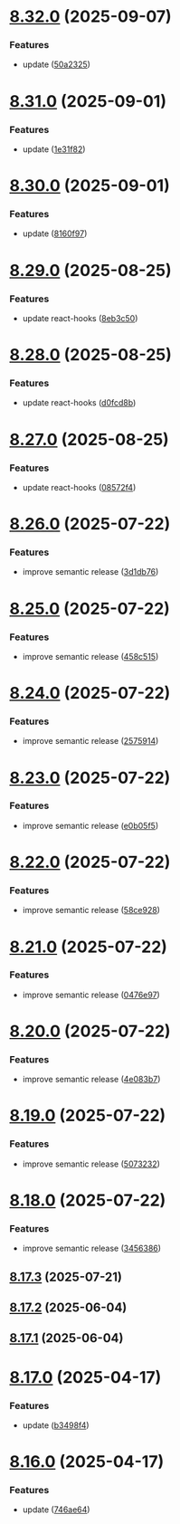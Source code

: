 # [8.32.0](https://github.com/msobiecki/eslint-config/compare/v8.31.0...v8.32.0) (2025-09-07)


### Features

* update ([50a2325](https://github.com/msobiecki/eslint-config/commit/50a2325144abaede053a3c221b350c4ffca9a744))

# [8.31.0](https://github.com/msobiecki/eslint-config/compare/v8.30.0...v8.31.0) (2025-09-01)


### Features

* update ([1e31f82](https://github.com/msobiecki/eslint-config/commit/1e31f82f515e932e529d8e5e00e5933c2fe839e0))

# [8.30.0](https://github.com/msobiecki/eslint-config/compare/v8.29.0...v8.30.0) (2025-09-01)


### Features

* update ([8160f97](https://github.com/msobiecki/eslint-config/commit/8160f97c8a671c8375bbfd2d5dfdb0158e2d777a))

# [8.29.0](https://github.com/msobiecki/eslint-config/compare/v8.28.0...v8.29.0) (2025-08-25)


### Features

* update react-hooks ([8eb3c50](https://github.com/msobiecki/eslint-config/commit/8eb3c503b160330df62d6bfa630adbf9d28943f5))

# [8.28.0](https://github.com/msobiecki/eslint-config/compare/v8.27.0...v8.28.0) (2025-08-25)


### Features

* update react-hooks ([d0fcd8b](https://github.com/msobiecki/eslint-config/commit/d0fcd8be9ecc90655035206c0b93772e79cc2604))

# [8.27.0](https://github.com/msobiecki/eslint-config/compare/v8.26.0...v8.27.0) (2025-08-25)


### Features

* update react-hooks ([08572f4](https://github.com/msobiecki/eslint-config/commit/08572f4f094ce493f5c0ff35ad7260d47b8b7ec9))

# [8.26.0](https://github.com/msobiecki/eslint-config/compare/v8.25.0...v8.26.0) (2025-07-22)


### Features

* improve semantic release ([3d1db76](https://github.com/msobiecki/eslint-config/commit/3d1db768e1c460eb54c89ba3678f0c44a80b0fa7))

# [8.25.0](https://github.com/msobiecki/eslint-config/compare/v8.24.0...v8.25.0) (2025-07-22)


### Features

* improve semantic release ([458c515](https://github.com/msobiecki/eslint-config/commit/458c515226fc614e74f04b8fe2531bfd7791eb35))

# [8.24.0](https://github.com/msobiecki/eslint-config/compare/v8.23.0...v8.24.0) (2025-07-22)


### Features

* improve semantic release ([2575914](https://github.com/msobiecki/eslint-config/commit/25759149e2f9207505dc0d4199892dcd25913aa8))

# [8.23.0](https://github.com/msobiecki/eslint-config/compare/v8.22.0...v8.23.0) (2025-07-22)


### Features

* improve semantic release ([e0b05f5](https://github.com/msobiecki/eslint-config/commit/e0b05f58685886be477524e1fc9dbbb4c1c68b54))

# [8.22.0](https://github.com/msobiecki/eslint-config/compare/v8.21.0...v8.22.0) (2025-07-22)


### Features

* improve semantic release ([58ce928](https://github.com/msobiecki/eslint-config/commit/58ce928d03d21bf046ecb12eae60d3e1290c4322))

# [8.21.0](https://github.com/msobiecki/eslint-config/compare/v8.20.0...v8.21.0) (2025-07-22)


### Features

* improve semantic release ([0476e97](https://github.com/msobiecki/eslint-config/commit/0476e9753096fb0e57ba5fa87ae8ab5cc81a2336))

# [8.20.0](https://github.com/msobiecki/eslint-config/compare/v8.19.0...v8.20.0) (2025-07-22)


### Features

* improve semantic release ([4e083b7](https://github.com/msobiecki/eslint-config/commit/4e083b7dfa197c3a470f355dfd195e19eb45ccb4))

# [8.19.0](https://github.com/msobiecki/eslint-config/compare/v8.18.0...v8.19.0) (2025-07-22)


### Features

* improve semantic release ([5073232](https://github.com/msobiecki/eslint-config/commit/507323224c21f0b8afe7f6249db810bd51f5d070))

# [8.18.0](https://github.com/msobiecki/eslint-config/compare/v8.17.3...v8.18.0) (2025-07-22)


### Features

* improve semantic release ([3456386](https://github.com/msobiecki/eslint-config/commit/3456386d602734f21c4b92bd0d3c5903c7965142))

## [8.17.3](https://github.com/msobiecki/eslint-config/compare/v8.17.2...v8.17.3) (2025-07-21)



## [8.17.2](https://github.com/msobiecki/eslint-config/compare/v8.17.1...v8.17.2) (2025-06-04)



## [8.17.1](https://github.com/msobiecki/eslint-config/compare/v8.17.0...v8.17.1) (2025-06-04)



# [8.17.0](https://github.com/msobiecki/eslint-config/compare/v8.16.0...v8.17.0) (2025-04-17)


### Features

* update ([b3498f4](https://github.com/msobiecki/eslint-config/commit/b3498f4a5bfad1562ec73c034e7da34304c917cd))



# [8.16.0](https://github.com/msobiecki/eslint-config/compare/v8.15.0...v8.16.0) (2025-04-17)


### Features

* update ([746ae64](https://github.com/msobiecki/eslint-config/commit/746ae6488763bbad5302e7d223448f1559a1fdec))
